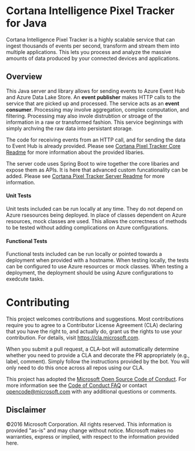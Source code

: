 # Cortana Intelligence Pixel Tracker for Java

Cortana Intelligence Pixel Tracker is a highly scalable service that can ingest thousands of events per second, transform and stream them into multiple applications. This lets you process and analyze the massive amounts of data produced by your connected devices and applications. 

## Overview 

This Java server and library allows for sending events to Azure Event Hub and Azure Data Lake Store. An **event publisher** makes HTTP calls to the service that are picked up and processed. The service acts as an **event consumer**. Processing may involve aggregation, complex computation, and filtering. Processing may also invole distrubtion or stroage of the information in a raw or transformed fashion. This service beginnings with simply archving the raw data into persistant storage. 

The code for receiving events from an HTTP call, and for sending the data to Event Hub is already provided. Please see [Cortana Pixel Tracker Core Readme](./cortana-pixeltracker-core/README.md) for more information about the provided libaries.

The server code uses Spring Boot to wire together the core libaries and expose them as APIs. It is here that advanced custom funcationality can be added. Please see [Cortana Pixel Tracker Server Readme](./cortana-pixeltracker-server/README.md) for more information.

#### Unit Tests
Unit tests included can be run locally at any time. They do not depend on Azure rsesources being deployed. In place of classes dependent on Azure resources, mock classes are used. This allows the correctness of methods to be tested without adding complications on Azure configurations.

#### Functional Tests
Functional tests included can be run locally or pointed towards a deployment when provided with a hostname. When testing locally, the tests can be configured to use Azure resources or mock classes. When testing a deployment, the deployment should be using Azure configurations to exedcute tasks. 

# Contributing

This project welcomes contributions and suggestions.  Most contributions require you to agree to a
Contributor License Agreement (CLA) declaring that you have the right to, and actually do, grant us
the rights to use your contribution. For details, visit https://cla.microsoft.com.

When you submit a pull request, a CLA-bot will automatically determine whether you need to provide
a CLA and decorate the PR appropriately (e.g., label, comment). Simply follow the instructions
provided by the bot. You will only need to do this once across all repos using our CLA.

This project has adopted the [Microsoft Open Source Code of Conduct](https://opensource.microsoft.com/codeofconduct/).
For more information see the [Code of Conduct FAQ](https://opensource.microsoft.com/codeofconduct/faq/) or
contact [opencode@microsoft.com](mailto:opencode@microsoft.com) with any additional questions or comments.

## Disclaimer
©2016 Microsoft Corporation. All rights reserved. This information is provided "as-is" and may change without notice. Microsoft makes no warranties, express or implied, with respect to the information provided here.